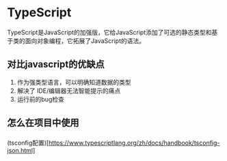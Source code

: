 # TypeScript
TypeScript是JavaScript的加强版，它给JavaScript添加了可选的静态类型和基于类的面向对象编程，它拓展了JavaScript的语法。

## 对比javascript的优缺点
1. 作为强类型语言，可以明确知道数据的类型
2. 解决了 IDE/编辑器无法智能提示的痛点
3. 运行前的bug检查

## 怎么在项目中使用
### 

(tsconfig配置)[https://www.typescriptlang.org/zh/docs/handbook/tsconfig-json.html]